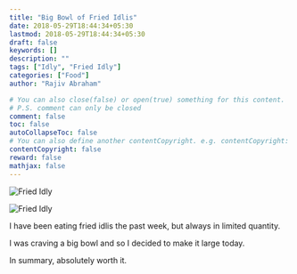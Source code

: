 ```yaml
---
title: "Big Bowl of Fried Idlis"
date: 2018-05-29T18:44:34+05:30
lastmod: 2018-05-29T18:44:34+05:30
draft: false
keywords: []
description: ""
tags: ["Idly", "Fried Idly"]
categories: ["Food"]
author: "Rajiv Abraham"

# You can also close(false) or open(true) something for this content.
# P.S. comment can only be closed
comment: false
toc: false
autoCollapseToc: false
# You can also define another contentCopyright. e.g. contentCopyright: "This is another copyright."
contentCopyright: false
reward: false
mathjax: false
---
```


![Fried Idly](https://res.cloudinary.com/abraham/image/upload/v1528457987/IMG_20180529_182148.jpg "Fried Idly")

![Fried Idly](https://res.cloudinary.com/abraham/image/upload/v1528457987/IMG_20180529_182209.jpg "Fried Idly")

I have been eating fried idlis the past week, but always in limited quantity.

I was craving a big bowl and so I decided to make it large today.

In summary, absolutely worth it.